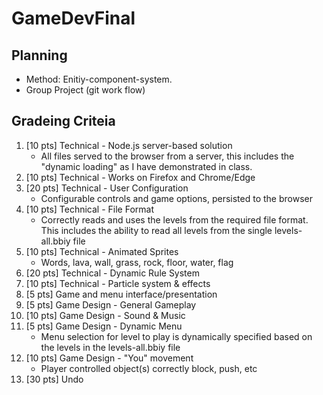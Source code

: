 # GameDevFinal

## Planning
 - Method: Enitiy-component-system.
 - Group Project (git work flow)

## Gradeing Criteia
1. [10 pts] Technical - Node.js server-based solution
    * All files served to the browser from a server, this includes the "dynamic loading" as I have demonstrated in class.
2. [10 pts] Technical - Works on Firefox and Chrome/Edge
3. [20 pts] Technical - User Configuration
    * Configurable controls and game options, persisted to the browser
4. [10 pts] Technical - File Format
    * Correctly reads and uses the levels from the required file format. This includes the ability to read all levels from the single levels-all.bbiy file
5. [10 pts] Technical - Animated Sprites
    * Words, lava, wall, grass, rock, floor, water, flag
6. [20 pts] Technical - Dynamic Rule System
7. [10 pts] Technical - Particle system & effects
8. [5 pts] Game and menu interface/presentation
9. [5 pts] Game Design - General Gameplay
10. [10 pts] Game Design - Sound & Music
11. [5 pts] Game Design - Dynamic Menu
    * Menu selection for level to play is dynamically specified based on the levels in the levels-all.bbiy file
12. [10 pts] Game Design - "You" movement
    * Player controlled object(s) correctly block, push, etc
13. [30 pts] Undo